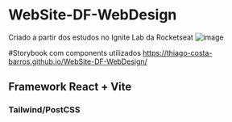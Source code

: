 # WebSite-DF-WebDesign
Criado a partir dos estudos no Ignite Lab da Rocketseat
![image](https://user-images.githubusercontent.com/114679335/195946425-7a52ee31-719c-408a-9431-5f4f3e99bb37.png)

#Storybook com components utilizados
https://thiago-costa-barros.github.io/WebSite-DF-WebDesign/

## Framework React + Vite

### Tailwind/PostCSS